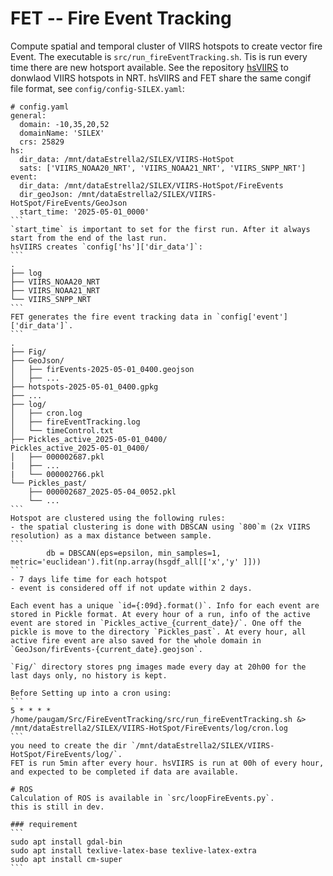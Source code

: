 # FET -- Fire Event Tracking
Compute spatial and temporal cluster of VIIRS hotspots to create vector fire Event.
The executable is `src/run_fireEventTracking.sh`.
Tis is run every time there are new hotsport available. See the repository [hsVIIRS](https://github.com/3dfirelab/hsVIIRS) to donwlaod VIIRS hotspots in NRT. 
hsVIIRS and FET share the same congif file format, see `config/config-SILEX.yaml`:
````
# config.yaml
general:
  domain: -10,35,20,52
  domainName: 'SILEX'
  crs: 25829
hs:
  dir_data: /mnt/dataEstrella2/SILEX/VIIRS-HotSpot
  sats: ['VIIRS_NOAA20_NRT', 'VIIRS_NOAA21_NRT', 'VIIRS_SNPP_NRT']
event:
  dir_data: /mnt/dataEstrella2/SILEX/VIIRS-HotSpot/FireEvents
  dir_geoJson: /mnt/dataEstrella2/SILEX/VIIRS-HotSpot/FireEvents/GeoJson
  start_time: '2025-05-01_0000'
```
`start_time` is important to set for the first run. After it always start from the end of the last run.
hsVIIRS creates `config['hs']['dir_data']`:
```
.
├── log
├── VIIRS_NOAA20_NRT
├── VIIRS_NOAA21_NRT
└── VIIRS_SNPP_NRT
```
FET generates the fire event tracking data in `config['event']['dir_data']`. 
```
.
├── Fig/
├── GeoJson/
│   ├── firEvents-2025-05-01_0400.geojson
│   ├── ... 
├── hotspots-2025-05-01_0400.gpkg
├── ... 
├── log/
│   ├── cron.log
│   ├── fireEventTracking.log
│   └── timeControl.txt
├── Pickles_active_2025-05-01_0400/
Pickles_active_2025-05-01_0400/
│   ├── 000002687.pkl
|   ├── ... 
|   └── 000002766.pkl
└── Pickles_past/
    ├── 000002687_2025-05-04_0052.pkl
    └── ... 
```
Hotspot are clustered using the following rules:
- the spatial clustering is done with DBSCAN using `800`m (2x VIIRS resolution) as a max distance between sample. 
```
        db = DBSCAN(eps=epsilon, min_samples=1, metric='euclidean').fit(np.array(hsgdf_all[['x','y' ]]))
```
- 7 days life time for each hotspot
- event is considered off if not update within 2 days.

Each event has a unique `id={:09d}.format()`. Info for each event are stored in Pickle format. At every hour of a run, info of the active event are stored in `Pickles_active_{current_date}/`. One off the pickle is move to the directory `Pickles_past`. At every hour, all active fire event are also saved for the whole domain in `GeoJson/firEvents-{current_date}.geojson`.

`Fig/` directory stores png images made every day at 20h00 for the last days only, no history is kept.

Before Setting up into a cron using:
```
5 * * * * /home/paugam/Src/FireEventTracking/src/run_fireEventTracking.sh &> /mnt/dataEstrella2/SILEX/VIIRS-HotSpot/FireEvents/log/cron.log
```
you need to create the dir `/mnt/dataEstrella2/SILEX/VIIRS-HotSpot/FireEvents/log/`.
FET is run 5min after every hour. hsVIIRS is run at 00h of every hour, and expected to be completed if data are available.

# ROS
Calculation of ROS is available in `src/loopFireEvents.py`.
this is still in dev.

### requirement
```
sudo apt install gdal-bin
sudo apt install texlive-latex-base texlive-latex-extra
sudo apt install cm-super
```

